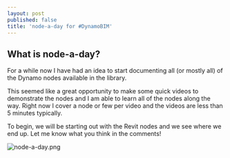 ```yaml
---
layout: post
published: false
title: 'node-a-day for #DynamoBIM'
---
```

## What is node-a-day?

For a while now I have had an idea to start documenting all (or mostly all) of the Dynamo nodes available in the library. 

This seemed like a great opportunity to make some quick videos to demonstrate the nodes and I am able to learn all of the nodes along the way. Right now I cover a node or few per video and the videos are less than 5 minutes typically.

To begin, we will be starting out with the Revit nodes and we see where we end up. Let me know what you think in the comments!

![node-a-day.png]({{site.baseurl}}/img/node-a-day.png)

